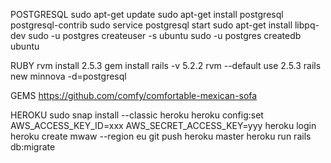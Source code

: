 
POSTGRESQL
sudo apt-get update
sudo apt-get install postgresql postgresql-contrib
sudo service postgresql start
sudo apt-get install libpq-dev
sudo -u postgres createuser -s ubuntu
sudo -u postgres createdb ubuntu

RUBY
rvm install 2.5.3
gem install rails -v 5.2.2
rvm --default use 2.5.3
rails new minnova -d=postgresql


GEMS
https://github.com/comfy/comfortable-mexican-sofa

HEROKU
sudo snap install --classic heroku
heroku config:set AWS_ACCESS_KEY_ID=xxx AWS_SECRET_ACCESS_KEY=yyy
heroku login
heroku create mwaw --region eu
git push heroku master
heroku run rails db:migrate
